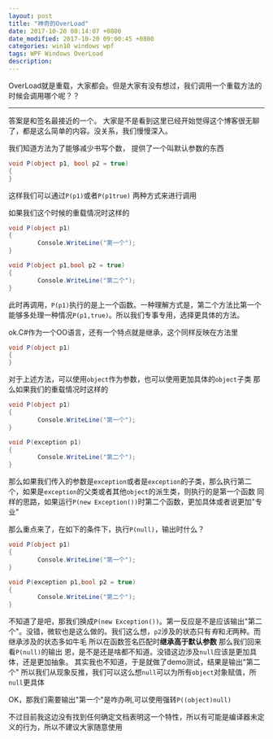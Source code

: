 ```yaml
---
layout: post
title: "神奇的OverLoad"
date: 2017-10-20 00:14:07 +0800
date_modified: 2017-10-20 09:00:45 +0800
categories: win10 windows wpf
tags: WPF Windows OverLoad
description: 
---
```



OverLoad就是重载，大家都会。但是大家有没有想过，我们调用一个重载方法的时候会调用哪个呢？？

-----
答案是和签名最接近的一个。
大家是不是看到这里已经开始觉得这个博客很无聊了，都是这么简单的内容。没关系，我们慢慢深入。

我们知道方法为了能够减少书写个数， 提供了一个叫默认参数的东西

```csharp
void P(object p1, bool p2 = true)
{
}
```

这样我们可以通过`P(p1)`或者`P(p1true)` 两种方式来进行调用

如果我们这个时候的重载情况时这样的

```csharp
void P(object p1)
{
        Console.WriteLine("第一个");
}

void P(object p1,bool p2 = true)
{
        Console.WriteLine("第二个");
}
```

此时再调用，`P(p1)`执行的是上一个函数。一种理解方式是，第二个方法比第一个能够多处理一种情况`P(p1,true)`。所以我们专事专用，选择更具体的方法。

ok.C#作为一个OO语言，还有一个特点就是继承，这个同样反映在方法里

```csharp
void P(object p1)
{
}
```
对于上述方法，可以使用`object`作为参数，也可以使用更加具体的`object`子类
那么如果我们的重载情况时这样的
```csharp
void P(object p1)
{
        Console.WriteLine("第一个");
}

void P(exception p1)
{
        Console.WriteLine("第二个");
}
```
那么如果我们传入的参数是`exception`或者是`exception`的子类，那么执行第二个，如果是`exception`的父类或者其他`object`的派生类，则执行的是第一个函数
同样的思路，如果运行`P(new Exception())`时第二个函数，更加具体或者说更加"专业"

那么重点来了，在如下的条件下，执行`P(null)`，输出时什么？
```csharp
void P(object p1)
{
        Console.WriteLine("第一个");
}

void P(exception p1,bool p2 = true)
{
        Console.WriteLine("第二个");
}
```
不知道了是吧，那我们换成`P(new Exception())`。第一反应是不是应该输出"第二个"。没错，微软也是这么做的。我们这么想，`p2`涉及的状态只有*有*和*无*两种。而继承涉及的状态多如牛毛
所以在函数签名匹配时**继承高于默认参数**
那么我们回来看`P(null)`的输出
恩，是不是还是啥都不知道。没错这边涉及`null`应该是更加具体，还是更加抽象。
其实我也不知道，于是就做了demo测试，结果是输出"第二个"
所以我们从现象反推，我们可以这么想`null`可以为所有`object`对象赋值，所`null`更具体

OK，那我们需要输出"第一个"是咋办咧,可以使用强转`P((object)null)`

不过目前我这边没有找到任何确定文档表明这一个特性，所以有可能是编译器未定义的行为，所以不建议大家随意使用
